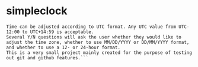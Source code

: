 # simpleclock
```A simple clock program written in C++ which outputs the current time and date with various configurable settings.
Time can be adjusted according to UTC format. Any UTC value from UTC-12:00 to UTC+14:59 is acceptable.
Several Y/N questions will ask the user whether they would like to adjust the time zone, whether to use MM/DD/YYYY or DD/MM/YYYY format, and whether to use a 12- or 24-hour format.
This is a very small project mainly created for the purpose of testing out git and github features.```
